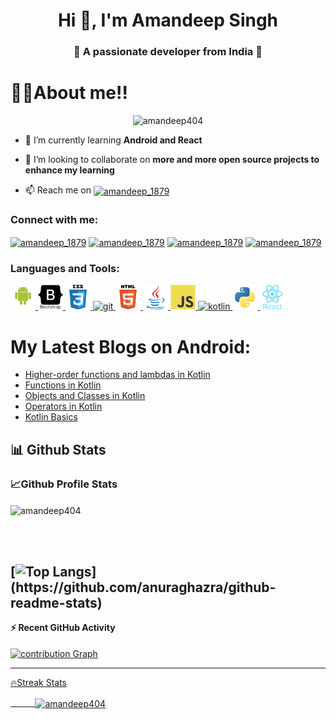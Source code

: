 <h1 align="center">Hi 👋, I'm Amandeep Singh</h1>
<h3 align="center">📌 A passionate developer from India 📌</h3>

<h1> 👨‍💻About me!!</h1>

<p align="center"> <img src="https://komarev.com/ghpvc/?username=amandeep404&label=Profile%20views&color=0e75b6&style=flat" alt="amandeep404" /> </p>

- 🌱 I’m currently learning **Android and React**

- 👯 I’m looking to collaborate on **more and more open source projects to enhance my learning**

- 📫 Reach me on  <a href="https://www.linkedin.com/in/amandeep-singh-452949246/" target="blank"><img align="center" src="https://user-images.githubusercontent.com/107784525/201739491-6ed5cd01-c203-4b35-b1bf-9770c3706d45.png" alt="amandeep_1879" height="40" width="40" /></a>

<h3 align="left">Connect with me:</h3>
<p align="left">
<a href="https://github.com/Amandeep404" target="blank"><img align="center" src="https://raw.githubusercontent.com/rahuldkjain/github-profile-readme-generator/master/src/images/icons/Social/github.svg" alt="amandeep_1879" height="30" width="40" /></a>
<a href="https://instagram.com/amandeepsingh_1879" target="blank"><img align="center" src="https://raw.githubusercontent.com/rahuldkjain/github-profile-readme-generator/master/src/images/icons/Social/instagram.svg" alt="amandeep_1879" height="30" width="40" /></a>
 <a href="https://www.linkedin.com/in/amandeep-singh-452949246/" target="blank"><img align="center" src="https://user-images.githubusercontent.com/107784525/201739491-6ed5cd01-c203-4b35-b1bf-9770c3706d45.png" alt="amandeep_1879" height="40" width="40" /></a>
 <a href="https://twitter.com/its_me_Amandeep" target="blank"><img align="center" src="https://raw.githubusercontent.com/rahuldkjain/github-profile-readme-generator/master/src/images/icons/Social/twitter.svg" alt="amandeep_1879" height="30" width="40" /></a>


</p>

<h3 align="left">Languages and Tools:</h3>
<p align="left"> <a href="https://developer.android.com" target="_blank" rel="noreferrer"> <img src="https://raw.githubusercontent.com/devicons/devicon/master/icons/android/android-original-wordmark.svg" alt="android" width="40" height="40"/> </a> <a href="https://getbootstrap.com" target="_blank" rel="noreferrer"> <img src="https://raw.githubusercontent.com/devicons/devicon/master/icons/bootstrap/bootstrap-plain-wordmark.svg" alt="bootstrap" width="40" height="40"/> </a> <a href="https://www.w3schools.com/css/" target="_blank" rel="noreferrer"> <img src="https://raw.githubusercontent.com/devicons/devicon/master/icons/css3/css3-original-wordmark.svg" alt="css3" width="40" height="40"/> </a> <a href="https://git-scm.com/" target="_blank" rel="noreferrer"> <img src="https://www.vectorlogo.zone/logos/git-scm/git-scm-icon.svg" alt="git" width="40" height="40"/> </a> <a href="https://www.w3.org/html/" target="_blank" rel="noreferrer"> <img src="https://raw.githubusercontent.com/devicons/devicon/master/icons/html5/html5-original-wordmark.svg" alt="html5" width="40" height="40"/> </a> <a href="https://www.java.com" target="_blank" rel="noreferrer"> <img src="https://raw.githubusercontent.com/devicons/devicon/master/icons/java/java-original.svg" alt="java" width="40" height="40"/> </a> <a href="https://developer.mozilla.org/en-US/docs/Web/JavaScript" target="_blank" rel="noreferrer"> <img src="https://raw.githubusercontent.com/devicons/devicon/master/icons/javascript/javascript-original.svg" alt="javascript" width="40" height="40"/> </a> <a href="https://kotlinlang.org" target="_blank" rel="noreferrer"> <img src="https://www.vectorlogo.zone/logos/kotlinlang/kotlinlang-icon.svg" alt="kotlin" width="40" height="40"/> </a> <a href="https://www.python.org" target="_blank" rel="noreferrer"> <img src="https://raw.githubusercontent.com/devicons/devicon/master/icons/python/python-original.svg" alt="python" width="40" height="40"/> </a> <a href="https://reactjs.org/" target="_blank" rel="noreferrer"> <img src="https://raw.githubusercontent.com/devicons/devicon/master/icons/react/react-original-wordmark.svg" alt="react" width="40" height="40"/> </a> </p>

# My Latest Blogs on Android:
<!-- BLOG-POST-LIST:START -->
- [Higher-order functions and lambdas in Kotlin](https://dev.to/amandeep404/higher-order-functions-and-lambdas-in-kotlin-2agm)
- [Functions in Kotlin](https://dev.to/amandeep404/functions-in-kotlin-4h6l)
- [Objects and Classes in Kotlin](https://dev.to/amandeep404/objects-and-classes-in-kotlin-2ojp)
- [Operators in Kotlin](https://dev.to/amandeep404/lesson-12-operators-in-kotlin-646)
- [Kotlin Basics](https://dev.to/amandeep404/lesson-11-kotlin-basics-3j9c)
<!-- BLOG-POST-LIST:END -->

## 📊 Github Stats

<h3 align="left">📈Github Profile Stats</h3>
<p><img align="center" src="https://github-readme-stats.vercel.app/api?username=amandeep404&show_icons=true&locale=en" alt="amandeep404" /></p><br/><br/>

[![Top Langs](https://github-readme-stats.vercel.app/api/top-langs/?username=Amandeep404&layout=compact&align="center")](https://github.com/anuraghazra/github-readme-stats)
 ----
 
   <summary><b>⚡ Recent GitHub Activity</b></summary>
  <br/>
 <a href="https://github.com">

<img align="center" src="https://activity-graph.herokuapp.com/graph?username=Amandeep404&theme=react-dark&line=FB8C01&border=5094F0&bg_color=000000&title=000000&hide_border=true&area=true" style="max-width: 100%;" alt="contribution Graph" />
 
 ----

🔥Streak Stats
<p>&nbsp;&nbsp;&nbsp;&nbsp;&nbsp;&nbsp;&nbsp;&nbsp;&nbsp;&nbsp;<img align="center" src="https://github-readme-streak-stats.herokuapp.com/?user=amandeep404&bg_color=000000" alt="amandeep404" /></p>
